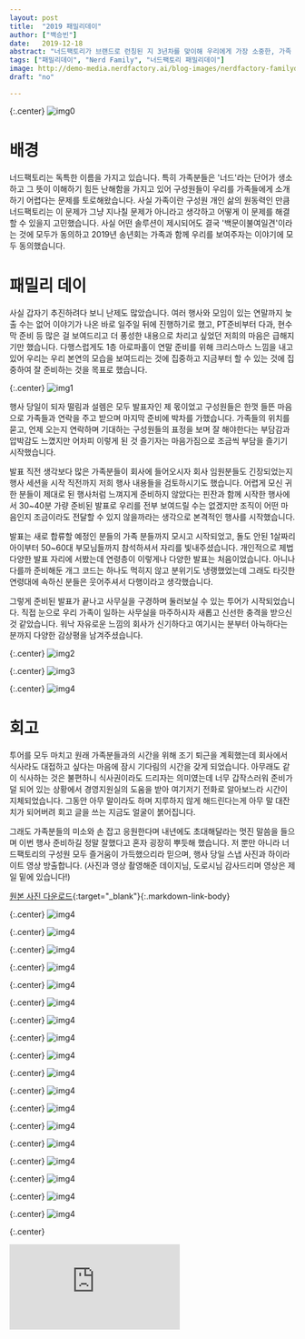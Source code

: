```yaml
---
layout: post
title:  "2019 패밀리데이"
author: ["백승빈"]
date:   2019-12-18
abstract: "너드팩토리가 브랜드로 런칭된 지 3년차를 맞이해 우리에게 가장 소중한, 가족 분들을 모시고 패밀리데이를 진행했습니다. 너드팩토리의 구성원인 가족이 어디에서 어떻게 어떤 일을 하고 있는지 소개하고 만나뵐 수 있는 소중한 시간이었습니다."
tags: ["패밀리데이", "Nerd Family", "너드팩토리 패밀리데이"]
image: http://demo-media.nerdfactory.ai/blog-images/nerdfactory-familyday-2019/0.jpg
draft: "no"	

---
```


{:.center}
![img0](http://demo-media.nerdfactory.ai/blog-images/nerdfactory-familyday-2019/0.jpg)

# 배경

너드팩토리는 독특한 이름을 가지고 있습니다. 특히 가족분들은 '너드'라는 단어가 생소하고 그 뜻이 이해하기 힘든 난해함을 가지고 있어 구성원들이 우리를 가족들에게 소개하기 어렵다는 문제를 토로해왔습니다. 사실 가족이란 구성원 개인 삶의 원동력인 만큼 너드팩토리는 이 문제가 그냥 지나칠 문제가 아니라고 생각하고 어떻게 이 문제를 해결할 수 있을지 고민했습니다. 사실 어떤 솔루션이 제시되어도 결국 '백문이불여일견'이라는 것에 모두가 동의하고 2019년 송년회는 가족과 함께 우리를 보여주자는 이야기에 모두 동의했습니다.



# 패밀리 데이

사실 갑자기 추진하려다 보니 난제도 많았습니다. 여러 행사와 모임이 있는 연말까지 늦출 수는 없어 이야기가 나온 바로 일주일 뒤에 진행하기로 했고, PT준비부터 다과, 현수막 준비 등 많은 걸 보여드리고 더 풍성한 내용으로 차리고 싶었던 저희의 마음은 급해지기만 했습니다. 다행스럽게도 1층 아로파홀이 연말 준비를 위해 크리스마스 느낌을 내고 있어 우리는 우리 본연의 모습을 보여드리는 것에 집중하고 지금부터 할 수 있는 것에 집중하여 잘 준비하는 것을 목표로 했습니다.

{:.center}
![img1](http://demo-media.nerdfactory.ai/blog-images/nerdfactory-familyday-2019/1.jpg)

행사 당일이 되자 떨림과 설렘은 모두 발표자인 제 몫이었고 구성원들은 한껏 들뜬 마음으로 가족들과 연락을 주고 받으며 마지막 준비에 박차를 가했습니다. 가족들의 위치를 묻고, 언제 오는지 연락하며 기대하는 구성원들의 표정을 보며 잘 해야한다는 부담감과 압박감도 느꼈지만 어차피 이렇게 된 것 즐기자는 마음가짐으로 조금씩 부담을 즐기기 시작했습니다.

발표 직전 생각보다 많은 가족분들이 회사에 들어오시자 회사 임원분들도 긴장되었는지 행사 세션을 시작 직전까지 저희 행사 내용들을 검토하시기도 했습니다. 어렵게 모신 귀한 분들이 제대로 된 행사처럼 느껴지게 준비하지 않았다는 핀잔과 함께 시작한 행사에서 30~40분 가량 준비된 발표로 우리를 전부 보여드릴 수는 없겠지만 조직이 어떤 마음인지 조금이라도 전달할 수 있지 않을까라는 생각으로 본격적인 행사를 시작했습니다.

발표는 새로 합류할 예정인 분들의 가족 분들까지 모시고 시작되었고, 돌도 안된 1살짜리 아이부터 50~60대 부모님들까지 참석하셔서 자리를 빛내주셨습니다. 개인적으로 제법 다양한 발표 자리에 서봤는데 연령층이 이렇게나 다양한 발표는 처음이었습니다. 아니나 다를까 준비해둔 개그 코드는 하나도 먹히지 않고 분위기도 냉랭했었는데 그래도 타깃한 연령대에 속하신 분들은 웃어주셔서 다행이라고 생각했습니다.

그렇게 준비된 발표가 끝나고 사무실을 구경하며 둘러보실 수 있는 투어가 시작되었습니다. 직접 눈으로 우리 가족이 일하는 사무실을 마주하시자 새롭고 신선한 충격을 받으신 것 같았습니다. 워낙 자유로운 느낌의 회사가 신기하다고 여기시는 분부터 아늑하다는 분까지 다양한 감상평을 남겨주셨습니다.

{:.center}
![img2](http://demo-media.nerdfactory.ai/blog-images/nerdfactory-familyday-2019/2.jpg)

{:.center}
![img3](http://demo-media.nerdfactory.ai/blog-images/nerdfactory-familyday-2019/3.jpg)

{:.center}
![img4](http://demo-media.nerdfactory.ai/blog-images/nerdfactory-familyday-2019/4.jpg)

# 회고

투어를 모두 마치고 원래 가족분들과의 시간을 위해 조기 퇴근을 계획했는데 회사에서 식사라도 대접하고 싶다는 마음에 잠시 기다림의 시간을 갖게 되었습니다. 아무래도 같이 식사하는 것은 불편하니 식사권이라도 드리자는 의미였는데 너무 갑작스러워 준비가 덜 되어 있는 상황에서 경영지원실의 도움을 받아 여기저기 전화로 알아보느라 시간이 지체되었습니다. 그동안 아무 말이라도 하며 지루하지 않게 해드린다는게 아무 말 대잔치가 되어버려 회고 글을 쓰는 지금도 얼굴이 붉어집니다.

그래도 가족분들의 미소와 손 잡고 응원한다며 내년에도 초대해달라는 멋진 말씀을 들으며 이번 행사 준비하길 정말 잘했다고 혼자 굉장히 뿌듯해 했습니다. 저 뿐만 아니라 너드팩토리의 구성원 모두 즐거움이 가득했으리라 믿으며, 행사 당일 스냅 사진과 하이라이트 영상 방출합니다. (사진과 영상 촬영해준 데이지님, 도로시님 감사드리며 영상은 제일 밑에 있습니다!)

[원본 사진 다운로드](/assets/images/posts/nerdfactory-family-day-2019/NerdFactory_Familyday_2019.zip){:target="_blank"}{:.markdown-link-body}

{:.center}
![img4](http://demo-media.nerdfactory.ai/blog-images/nerdfactory-familyday-2019/5.jpg)

{:.center}
![img4](http://demo-media.nerdfactory.ai/blog-images/nerdfactory-familyday-2019/6.jpg)

{:.center}
![img4](http://demo-media.nerdfactory.ai/blog-images/nerdfactory-familyday-2019/7.jpg)

{:.center}
![img4](http://demo-media.nerdfactory.ai/blog-images/nerdfactory-familyday-2019/8.jpg)

{:.center}
![img4](http://demo-media.nerdfactory.ai/blog-images/nerdfactory-familyday-2019/9.jpg)

{:.center}
![img4](http://demo-media.nerdfactory.ai/blog-images/nerdfactory-familyday-2019/10.jpg)

{:.center}
![img4](http://demo-media.nerdfactory.ai/blog-images/nerdfactory-familyday-2019/11.jpg)

{:.center}
![img4](http://demo-media.nerdfactory.ai/blog-images/nerdfactory-familyday-2019/12.jpg)

{:.center}
![img4](http://demo-media.nerdfactory.ai/blog-images/nerdfactory-familyday-2019/13.jpg)

{:.center}
![img4](http://demo-media.nerdfactory.ai/blog-images/nerdfactory-familyday-2019/15.jpg)

{:.center}
![img4](http://demo-media.nerdfactory.ai/blog-images/nerdfactory-familyday-2019/16.jpg)

{:.center}
![img4](http://demo-media.nerdfactory.ai/blog-images/nerdfactory-familyday-2019/17.jpg)

{:.center}
![img4](http://demo-media.nerdfactory.ai/blog-images/nerdfactory-familyday-2019/18.jpg)

{:.center}
![img4](http://demo-media.nerdfactory.ai/blog-images/nerdfactory-familyday-2019/19.jpg)

{:.center}
![img4](http://demo-media.nerdfactory.ai/blog-images/nerdfactory-familyday-2019/20.jpg)

{:.center}
![img4](http://demo-media.nerdfactory.ai/blog-images/nerdfactory-familyday-2019/21.jpg)

{:.center}
![img4](http://demo-media.nerdfactory.ai/blog-images/nerdfactory-familyday-2019/22.jpg)

{:.center}
![img4](http://demo-media.nerdfactory.ai/blog-images/nerdfactory-familyday-2019/23.jpg)

{:.center}
<div class="ytplayer-wrapper">
  <iframe id="ytplayer" type="text/html"
    src="https://www.youtube.com/embed/876bnRDgzB8?autoplay=0&origin=https://youtu.be/876bnRDgzB8"
    frameborder="0"></iframe>
</div>